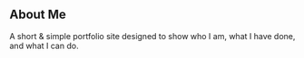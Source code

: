 ## About Me

A short & simple portfolio site designed to show who I am, what I have done, and what I can do.
